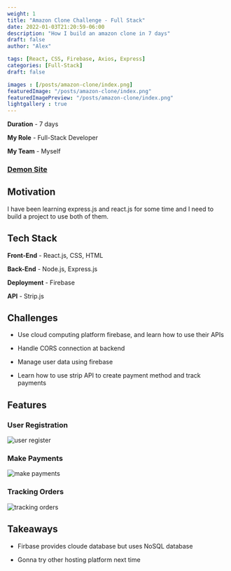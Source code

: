 ```yaml
---
weight: 1
title: "Amazon Clone Challenge - Full Stack"
date: 2022-01-03T21:20:59-06:00
description: "How I build an amazon clone in 7 days"
draft: false
author: "Alex"

tags: [React, CSS, Firebase, Axios, Express]
categories: [Full-Stack]
draft: false 

images : [/posts/amazon-clone/index.png]
featuredImage: "/posts/amazon-clone/index.png"
featuredImagePreview: "/posts/amazon-clone/index.png"
lightgallery : true
---
```



<!--more-->
**Duration** - 7 days

**My Role** - Full-Stack Developer

**My Team** - Myself

### [Demon Site](https://challenge-d6ab9.web.app)

## Motivation
I have been learning express.js and react.js for some time and I need to build a project to use both of them.

## Tech Stack
**Front-End** - React.js, CSS, HTML

**Back-End** - Node.js, Express.js

**Deployment** - Firebase

**API** - Strip.js

## Challenges

* Use cloud computing platform firebase, and learn how to use their APIs  

* Handle CORS connection at backend 
 
* Manage user data using firebase

* Learn how to use strip API to create payment method and track payments

## Features 

### User Registration

![user register](/posts/amazon-clone/amazon_shot_1.gif)

### Make Payments

![make payments](/posts/amazon-clone/amazon_shot_2.gif)

### Tracking Orders

![tracking orders](/posts/amazon-clone/amazon_shot_3.gif)

## Takeaways 

* Firbase provides cloude database but uses NoSQL database

* Gonna try other hosting platform next time 


 


